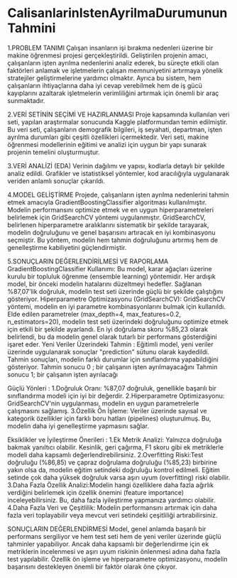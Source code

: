 # CalisanlarinIstenAyrilmaDurumununTahmini

1.PROBLEM TANIMI
Çalışan insanların işi bırakma nedenleri üzerine bir makine öğrenmesi projesi gerçekleştirildi. Geliştirilen projenin amacı, çalışanların işten ayrılma nedenlerini analiz ederek, bu süreçte etkili olan faktörleri anlamak ve işletmelerin çalışan memnuniyetini artırmaya yönelik stratejiler geliştirmelerine yardımcı olmaktır. Ayrıca bu sistem, hem çalışanların ihtiyaçlarına daha iyi cevap verebilmek hem de iş gücü kayıplarını azaltarak işletmelerin verimliliğini artırmak için önemli bir araç sunmaktadır.

2.VERİ SETİNİN SEÇİMİ VE HAZIRLANMASI
Proje kapsamında kullanılan veri seti, yapılan araştırmalar sonucunda Kaggle platformundan temin edilmiştir. Bu veri seti, çalışanların demografik bilgileri, iş seyahati, departman, işten ayrılma durumları gibi çeşitli özellikleri içermektedir. Veri seti, makine öğrenmesi modellerinin eğitimi ve analizi için uygun bir yapı sunarak projenin temelini oluşturmuştur.

3.VERİ ANALİZİ (EDA)
Verinin dağılımı ve yapısı, kodlarla detaylı bir şekilde analiz edildi. Grafikler ve istatistiksel yöntemler, kod aracılığıyla uygulanarak veriden anlamlı sonuçlar çıkarıldı.

4.MODEL GELİŞTİRME
Projede, çalışanların işten ayrılma nedenlerini tahmin etmek amacıyla GradientBoostingClassifier algoritması kullanılmıştır. Modelin performansını optimize etmek ve en uygun hiperparametreleri belirlemek için GridSearchCV yöntemi uygulanmıştır. GridSearchCV, belirlenen hiperparametre aralıklarını sistematik bir şekilde tarayarak, modelin doğruluğunu ve genel başarısını artıracak en iyi kombinasyonu seçmiştir. Bu yöntem, modelin hem tahmin doğruluğunu artırmış hem de genelleştirme kabiliyetini güçlendirmiştir.

5.SONUÇLARIN DEĞERLENDİRİLMESİ VE RAPORLAMA
GradientBoostingClassifier Kullanımı:
      Bu model, karar ağaçları üzerine kurulu bir topluluk öğrenme (ensemble learning) yöntemidir. Her ardışık model, bir önceki modelin hatalarını düzeltmeyi hedefler. Sağlanan                %87,07'lik doğruluk, modelin test seti üzerinde güçlü bir şekilde çalıştığını gösteriyor.
Hiperparametre Optimizasyonu (GridSearchCV):
      GridSearchCV yöntemi, modelin en iyi parametre kombinasyonlarını bulmak için kullanıldı.
      Elde edilen parametreler (max_depth=4, max_features=0.2, n_estimators=20), modelin test seti üzerindeki doğruluğunu optimize etmek için etkili bir şekilde ayarlandı.
      En iyi doğrulama skoru %85,23 olarak belirlendi, bu da modelin genel olarak tutarlı bir performans gösterdiğini işaret eder.
Yeni Veriler Üzerindeki Tahmin :
      Eğitimli model, yeni veriler üzerinde uygulanarak sonuçlar "prediction" sütunu olarak kaydedildi.
      Tahmin sonuçları, modelin farklı durumlar için sınıflandırma yapabildiğini gösteriyor.
              Tahmin sonucu 0 ; bir çalışanın işten ayrılmayacağını
              Tahmin sonucu 1; bir çalışanın işten ayrılacağı
              
Güçlü Yönleri :
      1.Doğruluk Oranı: %87,07 doğruluk, genellikle başarılı bir sınıflandırma modeli için iyi bir değerdir.
      2.Hiperparametre Optimizasyonu: GridSearchCV'nin uygulanması, modelin en uygun parametrelerle çalışmasını sağlamış.
      3.Özellik Ön İşleme: Veriler üzerinde sayısal ve kategorik özellikler için farklı boru hatları (pipelines) oluşturulmuş. Bu, modelin daha iyi genelleştirme yapmasını sağlar.

Eksiklikler ve İyileştirme Önerileri :
      1.Ek Metrik Analizi: Yalnızca doğruluğa bakmak yanıltıcı olabilir. Kesinlik, geri çağırma, F1 skoru gibi ek metriklerle modeli daha kapsamlı değerlendirebilirsiniz.
      2.Overfitting Riski:Test doğruluğu (%86,85) ve çapraz doğrulama doğruluğu (%85,23) birbirine yakın olsa da, modelin eğitim setindeki doğruluğu kontrol edilmeli. Eğitim setinde çok daha yüksek doğruluk varsa aşırı uyum (overfitting) riski olabilir.
      3.Daha Fazla Özellik Analizi:Modelin hangi özelliklere daha fazla ağırlık verdiğini belirlemek için özellik önemini (feature importance) inceleyebilirsiniz. Bu, daha fazla iyileştirme yapmanıza yardımcı olabilir.
      4.Daha Fazla Veri ve Çeşitlilik: Modelin performansını artırmak için daha fazla veri toplayabilir veya mevcut veri setindeki çeşitliliği artırabilirsiniz.

SONUÇLARIN DEĞERLENDİRMESİ
Model, genel anlamda başarılı bir performans sergiliyor ve hem test seti hem de yeni veriler üzerinde güçlü tahminler yapabiliyor. Ancak daha kapsamlı bir değerlendirme için ek metriklerin incelenmesi ve aşırı uyum riskinin önlenmesi adına daha fazla test yapılabilir. Özellik ön işleme ve hiperparametre optimizasyonu, modelin başarısını destekleyen önemli bir faktör olarak öne çıkıyor.
